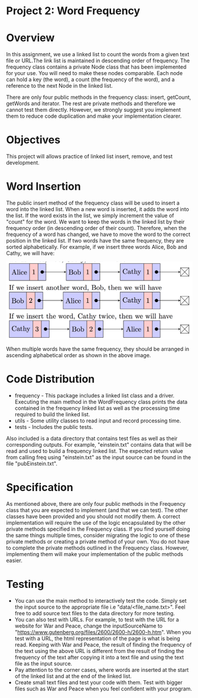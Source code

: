# Project 2: Word Frequency


# Overview
In this assignment, we use a linked list to count the words from a given text file or URL.The link list is maintained in descending order of frequency.
The frequency class contains a private Node class that has been implemented for your use. You will need to make these nodes comparable. Each node can hold a key (the word), a count (the frequency of the word), and a reference to the next Node in the linked list.

There are only four public methods in the frequency class: insert, getCount, getWords and iterator. The rest are private methods and therefore we cannot test them directly. However, we strongly suggest you implement them to reduce code duplication and make your implementation clearer.

# Objectives
This project will allows practice of linked list insert, remove, and test development.

# Word Insertion
The public insert method of the frequency class will be used to insert a word into the linked list. When a new word is inserted, it adds the word into the list. If the word exists in the list, we simply increment the value of "count" for the word. We want to keep the words in the linked list by their frequency order (in descending order of their count). Therefore, when the frequency of a word has changed, we have to move the word to the correct position in the linked list. If two words have the same frequency, they are sorted alphabetically. For example, if we insert three words Alice, Bob and Cathy, we will have:

![List changes after insertion](img/list.png)

When multiple words have the same frequency, they should be arranged in ascending alphabetical order as shown in the above image.

# Code Distribution
* frequency - This package includes a linked list class and a driver. Executing the main method in
the WordFrequency class prints the data contained in the frequency linked list as well as the processing time required to build the linked list.  
* utils - Some utility classes to read input and record processing time. 
* tests - Includes the public tests. 

Also included is a data directory that contains test files as well as their corresponding outputs. For example, "einstein.txt" contains data that will be read and used to build a frequency linked list. The expected return value from calling freq using "einstein.txt" as the input source can be found in the file "pubEinstein.txt".

# Specification
As mentioned above, there are only four public methods in the Frequency class that you are expected to implement (and that we can test). The other classes have been provided and you should not modify them. A correct implementation will require the use of the logic encapsulated by the other private methods specified in the Frequency class. If you find yourself doing the same things multiple times, consider migrating the logic to one of these private methods or creating a private method of your own. You do not have to complete the private methods outlined in the Frequency class. However, implementing them will make your implementation of the public methods easier.



# Testing
* You can use the main method to interactively test the code. Simply set the input source to the appropriate file i.e "data/<file_name.txt>". Feel free to add source text files to the data directory for more testing. 
* You can also test with URLs. For example, to test with the URL for a website for War and Peace, change the inputSourceName to "https://www.gutenberg.org/files/2600/2600-h/2600-h.htm". When you test with a URL, the html representation of the page is what is being read. Keeping with War and Peace, the result of finding the frequency of the text using the above URL is different from the result of finding the frequency of the text after copying it into a text file and using the text file as the input source.
* Pay attention to the corner cases, where words are inserted at the start of the linked list and at the end of the linked list.
* Create small text files and test your code with them. Test with bigger files such as War and Peace when you feel confident with your program.  
